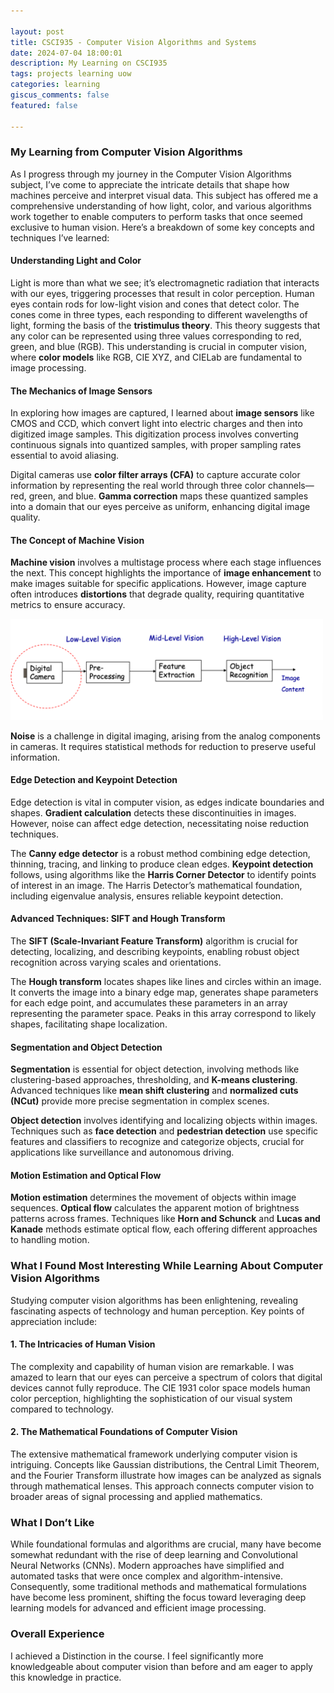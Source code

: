 ```yaml
---

layout: post  
title: CSCI935 - Computer Vision Algorithms and Systems  
date: 2024-07-04 18:00:01  
description: My Learning on CSCI935  
tags: projects learning uow  
categories: learning  
giscus_comments: false  
featured: false  

---
```


### My Learning from Computer Vision Algorithms

As I progress through my journey in the Computer Vision Algorithms subject, I’ve come to appreciate the intricate details that shape how machines perceive and interpret visual data. This subject has offered me a comprehensive understanding of how light, color, and various algorithms work together to enable computers to perform tasks that once seemed exclusive to human vision. Here’s a breakdown of some key concepts and techniques I’ve learned:

#### **Understanding Light and Color**

Light is more than what we see; it’s electromagnetic radiation that interacts with our eyes, triggering processes that result in color perception. Human eyes contain rods for low-light vision and cones that detect color. The cones come in three types, each responding to different wavelengths of light, forming the basis of the **tristimulus theory**. This theory suggests that any color can be represented using three values corresponding to red, green, and blue (RGB). This understanding is crucial in computer vision, where **color models** like RGB, CIE XYZ, and CIELab are fundamental to image processing.

#### **The Mechanics of Image Sensors**

In exploring how images are captured, I learned about **image sensors** like CMOS and CCD, which convert light into electric charges and then into digitized image samples. This digitization process involves converting continuous signals into quantized samples, with proper sampling rates essential to avoid aliasing.

Digital cameras use **color filter arrays (CFA)** to capture accurate color information by representing the real world through three color channels—red, green, and blue. **Gamma correction** maps these quantized samples into a domain that our eyes perceive as uniform, enhancing digital image quality.

#### **The Concept of Machine Vision**

**Machine vision** involves a multistage process where each stage influences the next. This concept highlights the importance of **image enhancement** to make images suitable for specific applications. However, image capture often introduces **distortions** that degrade quality, requiring quantitative metrics to ensure accuracy.

<img src="/assets/img/T3-Image-Quality-and-Enhancement-pdf.png" alt="Machine Vision" width="500"/>

**Noise** is a challenge in digital imaging, arising from the analog components in cameras. It requires statistical methods for reduction to preserve useful information.

#### **Edge Detection and Keypoint Detection**

Edge detection is vital in computer vision, as edges indicate boundaries and shapes. **Gradient calculation** detects these discontinuities in images. However, noise can affect edge detection, necessitating noise reduction techniques.

The **Canny edge detector** is a robust method combining edge detection, thinning, tracing, and linking to produce clean edges. **Keypoint detection** follows, using algorithms like the **Harris Corner Detector** to identify points of interest in an image. The Harris Detector’s mathematical foundation, including eigenvalue analysis, ensures reliable keypoint detection.

#### **Advanced Techniques: SIFT and Hough Transform**

The **SIFT (Scale-Invariant Feature Transform)** algorithm is crucial for detecting, localizing, and describing keypoints, enabling robust object recognition across varying scales and orientations.

The **Hough transform** locates shapes like lines and circles within an image. It converts the image into a binary edge map, generates shape parameters for each edge point, and accumulates these parameters in an array representing the parameter space. Peaks in this array correspond to likely shapes, facilitating shape localization.

#### **Segmentation and Object Detection**

**Segmentation** is essential for object detection, involving methods like clustering-based approaches, thresholding, and **K-means clustering**. Advanced techniques like **mean shift clustering** and **normalized cuts (NCut)** provide more precise segmentation in complex scenes.

**Object detection** involves identifying and localizing objects within images. Techniques such as **face detection** and **pedestrian detection** use specific features and classifiers to recognize and categorize objects, crucial for applications like surveillance and autonomous driving.

#### **Motion Estimation and Optical Flow**

**Motion estimation** determines the movement of objects within image sequences. **Optical flow** calculates the apparent motion of brightness patterns across frames. Techniques like **Horn and Schunck** and **Lucas and Kanade** methods estimate optical flow, each offering different approaches to handling motion.

### What I Found Most Interesting While Learning About Computer Vision Algorithms

Studying computer vision algorithms has been enlightening, revealing fascinating aspects of technology and human perception. Key points of appreciation include:

#### **1. The Intricacies of Human Vision**

The complexity and capability of human vision are remarkable. I was amazed to learn that our eyes can perceive a spectrum of colors that digital devices cannot fully reproduce. The CIE 1931 color space models human color perception, highlighting the sophistication of our visual system compared to technology.

#### **2. The Mathematical Foundations of Computer Vision**

The extensive mathematical framework underlying computer vision is intriguing. Concepts like Gaussian distributions, the Central Limit Theorem, and the Fourier Transform illustrate how images can be analyzed as signals through mathematical lenses. This approach connects computer vision to broader areas of signal processing and applied mathematics.

### What I Don’t Like

While foundational formulas and algorithms are crucial, many have become somewhat redundant with the rise of deep learning and Convolutional Neural Networks (CNNs). Modern approaches have simplified and automated tasks that were once complex and algorithm-intensive. Consequently, some traditional methods and mathematical formulations have become less prominent, shifting the focus toward leveraging deep learning models for advanced and efficient image processing.

### Overall Experience

I achieved a Distinction in the course. I feel significantly more knowledgeable about computer vision than before and am eager to apply this knowledge in practice.